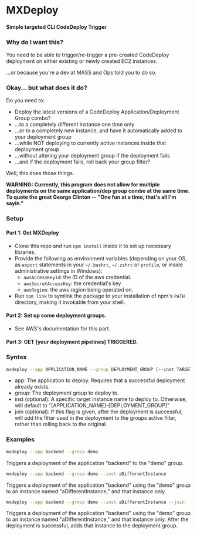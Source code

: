 #     MXDeploy
#### Simple targeted CLI CodeDeploy Trigger

### Why do I want this?
You need to be able to trigger/re-trigger a pre-created CodeDeploy deployment on either existing or newly created EC2 instances.

...or because you're a dev at MASS and Ops told you to do so.

### Okay... but what does it do?

Do you need to:
 - Deploy the latest versions of a CodeDeploy Application/Deployment Group combo?
 - ...to a completely different instance one time only
 - ...or to a completely new instance, and have it automatically added to your deployment group
 - ...while NOT deploying to currently active instances inside that deployment group
 - ...without altering your deployment group if the deployment fails
 - ...and if the deployment fails, roll back your group filter?

Well, this does those things.

**WARNING: Currently, this program does not allow for multiple deployments on the same application/dep group combo at the same time.
To quote the great George Clinton -- "One fun at a time, that's all I'm sayin."**

### Setup

#### Part 1: Get MXDeploy
- Clone this repo and run `npm install` inside it to set up necessary libraries.
- Provide the following as environment variables (depending on your OS, as `export` statements in your `~/.bashrc`, `~/.zshrc` or `profile`, or inside administrative settings in Windows):
    - `awsAccessKeyId`: the ID of the aws credential.
    - `awsSecretAccessKey`: the credential's key
    - `awsRegion`: the aws region being operated on.
- Run `npm link` to symlink the package to your installation of npm's `PATH` directory, making it invokable from your shell.

#### Part 2: Set up some deployment groups.
- See AWS's documentation for this part.

#### Part 3: GET [your deployment pipelines] TRIGGERED.

### Syntax
```bash
mxdeploy --app APPLICATION_NAME --group DEPLOYMENT_GROUP [--inst TARGET_INSTANCE_NAME] [--join]
```

- app: The application to deploy. Requires that a successful deployment already exists.
- group: The deployment group to deploy to.
- inst (optional): A specific target instance name to deploy to. Otherwise, will default to "[APPLICATION_NAME]-[DEPLOYMENT_GROUP]"
- join (optional): If this flag is given, after the deployment is successful, will add the filter used in the deployment to the groups active filter, rather than rolling back to the original.

### Examples

```bash
mxdeploy --app backend --group demo
```
Triggers a deployment of the application "backend" to the "demo" group.

```bash
mxdeploy --app backend --group demo --inst aDifferentInstance
```
Triggers a deployment of the application "backend" using the "demo" group
to an instance named "aDifferentInstance," and that instance only.

```bash
mxdeploy --app backend --group demo --inst aDifferentInstance --join
```
Triggers a deployment of the application "backend" using the "demo" group
to an instance named "aDifferentInstance," and that instance only. After the deployment
is successful, adds that instance to the deployment group.
